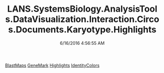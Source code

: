 ﻿---
title: LANS.SystemsBiology.AnalysisTools.DataVisualization.Interaction.Circos.Documents.Karyotype.Highlights
date: 6/16/2016 4:56:55 AM
---

[BlastMaps](T-LANS.SystemsBiology.AnalysisTools.DataVisualization.Interaction.Circos.Documents.Karyotype.Highlights.BlastMaps.html)
[GeneMark](T-LANS.SystemsBiology.AnalysisTools.DataVisualization.Interaction.Circos.Documents.Karyotype.Highlights.GeneMark.html)
[Highlights](T-LANS.SystemsBiology.AnalysisTools.DataVisualization.Interaction.Circos.Documents.Karyotype.Highlights.Highlights.html)
[IdentityColors](T-LANS.SystemsBiology.AnalysisTools.DataVisualization.Interaction.Circos.Documents.Karyotype.Highlights.IdentityColors.html)
